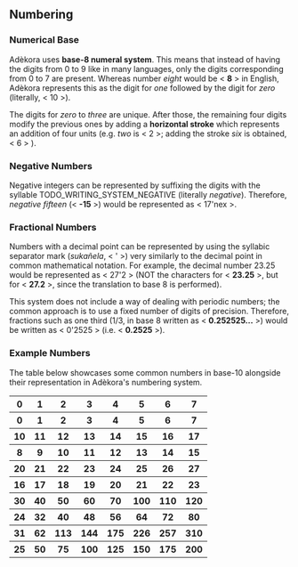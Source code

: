 ## Numbering

### Numerical Base

Adèkora uses **base-8 numeral system**. This means that instead of having the digits from 0 to 9 like in many languages, only the digits corresponding from 0 to 7 are present. Whereas number *eight* would be < **8** > in English, Adèkora represents this as the digit for *one* followed by the digit for *zero* (literally, < <wm>10</wm> >).

The digits for *zero* to *three* are unique. After those, the remaining four digits modify the previous ones by adding a **horizontal stroke** which represents an addition of four units (e.g. *two* is < <wm>2</wm> >; adding the stroke *six* is obtained, < <wm>6</wm> > ).

### Negative Numbers

Negative integers can be represented by suffixing the digits with the syllable TODO_WRITING_SYSTEM_NEGATIVE (literally *negative*). Therefore, *negative fifteen* (< **-15** >) would be represented as < <wm>17'nex</wm> >.

### Fractional Numbers

Numbers with a decimal point can be represented by using the syllabic separator mark (*sukañela*, < <wm>'</wm> >) very similarly to the decimal point in common mathematical notation. For example, the decimal number 23.25 would be represented as < <wm>27'2</wm> >  (NOT the characters for < **23.25** >, but for < **27.2** >, since the translation to base 8 is performed).

This system does not include a way of dealing with periodic numbers; the common approach is to use a fixed number of digits of precision. Therefore, fractions such as one third (1/3, in base 8 written as < **0.252525...** >) would be written as < <wm>0'2525</wm> > (i.e. < **0.2525** >). 

### Example Numbers

The table below showcases some common numbers in base-10 alongside their representation in Adèkora's numbering system.

<table class="writing-numbering-example-table">
	<tr>
		<th><wxl>0</wxl></th>
		<th><wxl>1</wxl></th>
		<th><wxl>2</wxl></th>
		<th><wxl>3</wxl></th>
		<th><wxl>4</wxl></th>
		<th><wxl>5</wxl></th>
		<th><wxl>6</wxl></th>
		<th><wxl>7</wxl></th>
	</tr>
	<tr>
		<th><x>0</x></th>
		<th><x>1</x></th>
		<th><x>2</x></th>
		<th><x>3</x></th>
		<th><x>4</x></th>
		<th><x>5</x></th>
		<th><x>6</x></th>
		<th><x>7</x></th>
	</tr>
	<tr>
		<th><wxl>10</wxl></th>
		<th><wxl>11</wxl></th>
		<th><wxl>12</wxl></th>
		<th><wxl>13</wxl></th>
		<th><wxl>14</wxl></th>
		<th><wxl>15</wxl></th>
		<th><wxl>16</wxl></th>
		<th><wxl>17</wxl></th>
	</tr>
	<tr>
		<th><x>8</x></th>
		<th><x>9</x></th>
		<th><x>10</x></th>
		<th><x>11</x></th>
		<th><x>12</x></th>
		<th><x>13</x></th>
		<th><x>14</x></th>
		<th><x>15</x></th>
	</tr>
	<tr>
		<th><wxl>20</wxl></th>
		<th><wxl>21</wxl></th>
		<th><wxl>22</wxl></th>
		<th><wxl>23</wxl></th>
		<th><wxl>24</wxl></th>
		<th><wxl>25</wxl></th>
		<th><wxl>26</wxl></th>
		<th><wxl>27</wxl></th>
	</tr>
	<tr>
		<th><x>16</x></th>
		<th><x>17</x></th>
		<th><x>18</x></th>
		<th><x>19</x></th>
		<th><x>20</x></th>
		<th><x>21</x></th>
		<th><x>22</x></th>
		<th><x>23</x></th>
	</tr>
	<tr>
		<th><wxl>30</wxl></th>
		<th><wxl>40</wxl></th>
		<th><wxl>50</wxl></th>
		<th><wxl>60</wxl></th>
		<th><wxl>70</wxl></th>
		<th><wxl>100</wxl></th>
		<th><wxl>110</wxl></th>
		<th><wxl>120</wxl></th>
	</tr>
	<tr>
		<th><x>24</x></th>
		<th><x>32</x></th>
		<th><x>40</x></th>
		<th><x>48</x></th>
		<th><x>56</x></th>
		<th><x>64</x></th>
		<th><x>72</x></th>
		<th><x>80</x></th>
	</tr>
	<tr>
		<th><wxl>31</wxl></th>
		<th><wxl>62</wxl></th>
		<th><wxl>113</wxl></th>
		<th><wxl>144</wxl></th>
		<th><wxl>175</wxl></th>
		<th><wxl>226</wxl></th>
		<th><wxl>257</wxl></th>
		<th><wxl>310</wxl></th>
	</tr>
	<tr>
		<th><x>25</x></th>
		<th><x>50</x></th>
		<th><x>75</x></th>
		<th><x>100</x></th>
		<th><x>125</x></th>
		<th><x>150</x></th>
		<th><x>175</x></th>
		<th><x>200</x></th>
	</tr>
</table>